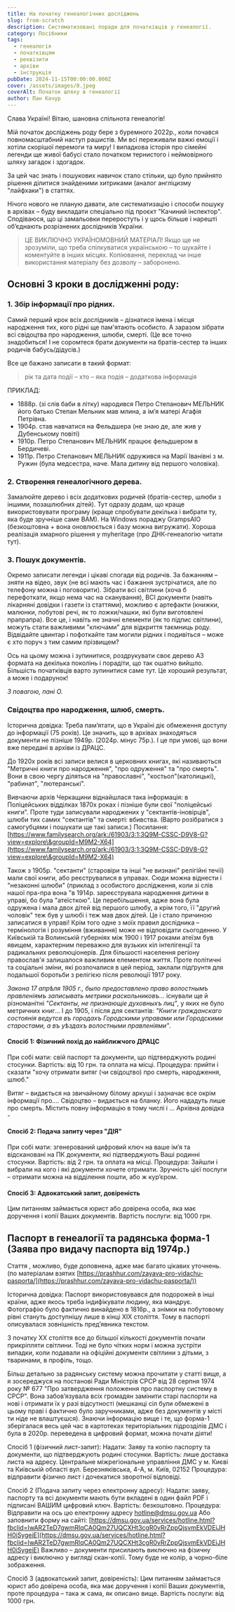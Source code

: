 ```yaml
---
title: На початку генеалогічних досліджень
slug: from-scratch
description: Систематизовані поради для початківців у генеалогії.
category: Посібники
tags:
  - генеалогія
  - початківцям
  - реквізити
  - архіви
  - інструкція
pubDate: 2024-11-15T00:00:00.000Z
cover: /assets/images/0.jpeg
coverAlt: Початок шляху в генеалогії
author: Пан Качур
---
```


Слава Україні! Вітаю, шановна спільнота генеалогів!

Мій початок досліджень роду бере з буремного 2022р., коли почався повномасштабний наступ рашистів. Ми всі переживали важкі емоції і хотіли скорішої перемоги та миру! І випадкова історія про сімейні легенди ще живої бабусі стало початком тернистого і неймовірного шляху загадок і здогадок.

За цей час знать і пошукових навичок стало стільки, що було прийнято рішення ділитися знайденими хитриками (аналог англіцизму "лайфхаки") в статтях.

Нічого нового не планую давати, але систематизацію і способи пошуку в архівах – буду викладати спеціально під проєкт "Качиний інспектор". Сподіваюся, що ці замальовки переростуть і у щось більше і нарешті об’єднають розрізнених дослідників України.

> ЦЕ ВИКЛЮЧНО УКРАЇНОМОВНИЙ МАТЕРІАЛ! Якщо ще не зрозуміли, що треба спілкуватися українською – то шукайте і коментуйте в інших місцях.
> Копіювання, переклад чи інше використання матеріалу без дозволу – заборонено.

## Основні 3 кроки в дослідженні роду:

### 1. Збір інформації про рідних.

Самий перший крок всіх дослідників – дізнатися імена і місця народження тих, кого рідні ще пам'ятають особисто. А заразом зібрати всі свідоцтва про народження, шлюби, смерті. (Це все точно знадобиться! І не соромтеся брати документи на братів-сестер та інших родичів бабусь/дідусів.)

Все це бажано  записати в такий формат:

> рік та дата події – хто – яка подія – додаткова інформація

ПРИКЛАД:

* 1888р. (зі слів баби в літку) народився Петро Степанович МЕЛЬНИК його батько Степан Мельник мав млина, а ім’я матері Агафія Петрівна.
* 1904р. став навчатися на Фельдшера (не знаю де, але жив у Дубенському повіті)
* 1910р. Петро Степанович МЕЛЬНИК працює фельдшером в Бердичеві.
* 1911р. Петро Степанович МЕЛЬНИК одружився на Марії Іванівні з м. Ружин (була медсестра, наче. Мала дитину від першого чоловіка).

### 2. Створення генеалогічного дерева.

Замалюйте дерево і всіх додаткових родичей (братів-сестер, шлюби з іншими, позашлюбних дітей). Тут одразу додам, що краще використовувати програму (краще спробувати декілька і вибрати ту, яка буде зручніше саме ВАМ).
На Windows пораджу GrampsAIO (безкоштовна + вона оновлюється і базу можна вигружати).
Хороша реалізація хмарного рішення у myheritage (про ДНК-генеалогію читати тут).

### 3. Пошук документів.

Окремо записати легенди і цікаві спогади від родичів. За бажанням – зняти на відео, звук (не всі мають час і бажання зустрічатися, але по телефону можна і поговорити). Зібрати всі світлини (хоча б перефоткати, якщо нема час на сканування), ВСІ документи (навіть лікарняні довідки і газети із статтями), можливо є артефакти (книжки, малюнки, побутові речі, як то ложки/чашки, які були виготовлені прапрапра). Все це, і навіть  не значні елементи (як то підпис світлини), можуть стати важливими "ключами" для відкриття таємниць роду. Відвідайте цвинтар і пофоткайте там могили рідних і подивіться – може є хто поруч з тим самим прізвищем?

Ось на цьому можна і зупинитися, роздрукувати своє дерево А3 формата на декілька поколінь і порадіти, що так ошатно вийшло. Більшість початківців варто зупинитися саме тут. Це хороший результат, а може і подарунок!

*З повагою, пані О.*

### Свідоцтва про народження, шлюб, смерть.

Історична довідка:
Треба пам’ятати, що в Україні діє обмеження доступу до інформації (75 років). Це значить, що в архівах знаходяться документи не пізніше 1949р. (2024р. мінус 75р.). І це при умові, що вони вже передані в архіви із ДРАЦС.

До 1920х років всі записи велися в церковних книгах, які називаються "Метричні книги про народження", "про одруження" та "про смерть". Вони в свою чергу діляться на "православні", "костьол"(католицькі), "рабинат", "лютеранські".

Вивчаючи архів Черкащини віднайшлася така інформація: в Поліцейських відділках 1870х роках і пізніше були свої "поліцейські книги". Проте туди записували народжених у "сектантів-іновірців", шлюби тих самих "сектантів" та смерті: вбивства. (Варто розібратися з самогубцями і пошукати ще такі записи.) Посилання: [https://www.familysearch.org/ark:/61903/3:1:3Q9M-CSSC-D9V8-G?view=explore\&groupId=M9M2-X64](https://www.familysearch.org/ark:/61903/3:1:3Q9M-CSSC-D9V8-G?view=explore\&groupId=M9M2-X64)

Також з 1905р. "сектанти" (старовіри та інші "не визнані" релігійні течії) мали свої книги, або реєструвалися в управах. Сюди можна віднести і "незаконні шлюби" (приклад з особистого дослідження, коли зі слів нашої пра-пра вона "в 1914р. зареєструвала народження дитини в управі, бо була "атеїсткою". Це перебільшення, адже вона була одружена і мала двох дітей від першого шлюбу, а крім того, її "другий чоловік" теж був у шлюбі і теж мав двох дітей. Це і стало причиною записатися в управі!
Крім того одне з моїх правил дослідника – термінологія і розуміння (вживання) може не відповідати сьогоденню.
У Київській та Волинській губерніях між 1900 і 1917 роками атеїзм був явищем, характерним переважно для вузьких кіл інтелігенції та радикальних революціонерів. Для більшості населення регіону православ'я залишалося важливим елементом життя. Проте політичні та соціальні зміни, які розпочалися в цей період, заклали підґрунтя для подальшої боротьби з релігією після революції 1917 року.

*Закона 17 апрѣля 1905 г., было предоставлено право волостнымъ правленіямъ записывать метрики раскольниковъ...* існували ще й різноманітні *"Сектанты, не признающіе духовныхъ лиц"*, у яких не було метричних книг... І до 1905, і після для сектантів: *"Книги гражданскаго состоянія ведутся въ городахъ Городскими управами или Городскими старостами, а въ уѣздахъ волостными правленіями"*.

#### Спосіб 1: Фізичний похід до найближчого ДРАЦС

При собі мати: свій паспорт та документи, що підтверджують родині стосунки. Вартість: від 10 грн. та оплата на місці.
Процедура: прийти і сказати "хочу отримати витяг (чи свідоцтво) про смерть, народження, шлюб."

Витяг – видається на звичайному білому аркуші і зазначає все окрім інформації про….
Свідоцтво – видається на бланку. Його нададуть лише про смерть. Містить повну інформацію в тому числі і …
Архівна довідка -

#### Спосіб 2: Подача запиту через "ДІЯ"

При собі мати: згенерований цифровий ключ на ваше ім’я та відскановані на ПК документи, які підтверджують Ваші родинні стосунки.
Вартість: від 2 грн. та оплата на місці.
Процедура:
Зайшли і вибрали на кого і які документи хочете отримати.
Зручність цієї послуги – отримати можна на відділення пошти, або ж кур’єром.

<!-- #### Спосіб 3 Відправка запиту на е-майл? (перевірити, чи можна так) -->

#### Спосіб 3: Адвокатський запит, довіреність

Цим питанням займається юрист або довірена особа, яка має доручення і копії Ваших документів.
Вартість послуги: від 1000 грн.

## Паспорт в генеалогії та радянська форма-1 (Заява про видачу паспорта від 1974р.)

Стаття , можливо, буде доповнена, адже має багато цікавих уточнень.
(по матеріалам взятих [https://prashhur.com/zayava-pro-vidachu-pasporta/](https://prashhur.com/zayava-pro-vidachu-pasporta/))

Історична довідка:
Паспорт використовувався для подорожей в інші країни, адже якось треба індифікувати людину, яка мандрує. Фотографію було фактично винайдено в 1816р., а знімки на побутовому рівні стануть доступнішу лише в кінці ХІХ століття. Тому в паспорті описувалася зовнішність пред’явника текстом.

З початку ХХ століття все до більшої кількості документів почали прикріпляти світлини. Тоді не було чітких норм і можна зустріти випадки, коли подавали на офіційні документи світлини з дітьми, з тваринами, в профіль, тощо.

Більш детально за радянську систему можна прочитати у статті вище, а я зосереджуся на постанові Ради Міністрів СРСР від 28 серпня 1974 року № 677 "Про затвердження положення про паспортну систему в СРСР". Вона забов’язувала всіх громадян замінити старі паспорти на нові і отримати їх у разі відсутності (мешканці сіл були обмежені в цьому праві і фактично було заручниками, адже без документів у місті ти ніде не влаштуєшся).
Знаючи інформацію вище і те, що форма-1 зберігалася весь цей час в картотеках територіальних підрозділів ДМС і була в 2020р. переведена в  цифровий формат, можна почати діяти!

Спосіб 1 (фізичний лист-запит):
Надати: Заяву та копію паспорту та документи, що підтверджують родині стосунки.
Вартість: лише доставка листа на адресу.
Центральне міжрегіональне управління ДМС
у м. Києві та Київській області вул. Березняківська, 4-А,
м. Київ,
02152
Процедура: відправити фізично лист і дочекатися зворотної відповіді.

Спосіб 2 (Подача запиту через електронну адресу):
Надати: заяву, паспорту та всі документи мають бути вкладені в один файл PDF і підписані ВАШИМ цифровий ключ.
Вартість: безкоштовно.
Процедура:
Відправити на ось цю електронну адресу [hotline@dmsu.gov.ua](mailto:hotline@dmsu.gov.ua)
Або заповнити форму на сайті: [https://dmsu.gov.ua/services/hotline.html?fbclid=IwAR2TeD7gwmRlqCA0Qm27UQCXHt3cgR0vRrZppQjsvmEkVDEiJHH0iSygeiE](https://dmsu.gov.ua/services/hotline.html?fbclid=IwAR2TeD7gwmRlqCA0Qm27UQCXHt3cgR0vRrZppQjsvmEkVDEiJHH0iSygeiE)
Важливо – документи присилають виключно на фізичну адресу і виключно у вигляді скан-копії. Тому буде не колір, а чорно-біле зображення.

Спосіб 3 (адвокатський запит, довіреність):
Цим питанням займається юрист або довірена особа, яка має доручення і копії Ваших документів, проте процедура – така ж сама, як описано вище.
Вартість послуги: від 1000 грн.
